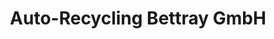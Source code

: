 ---
title: "Auto-Recycling Bettray GmbH"
url: /huenxe/auto-recycling-bettray-gmbh/
shop: Autoteile
---
